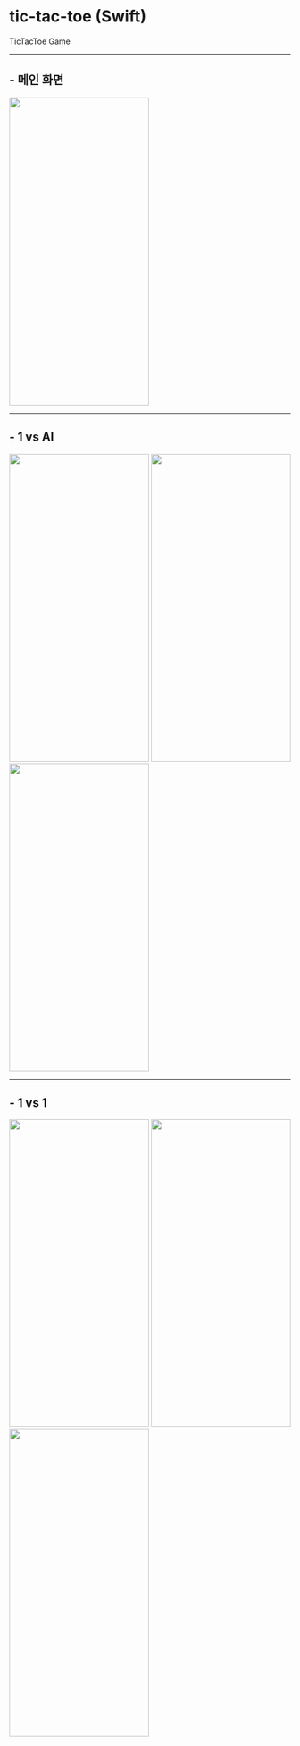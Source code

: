# **tic-tac-toe (Swift)**
TicTacToe Game

---

##  - 메인 화면

<img src=https://user-images.githubusercontent.com/63906895/190685557-a332702f-dc91-4878-ab22-4e40461ebf37.png width="250" height="550"/>

---

##  - 1 vs AI

<img src=https://user-images.githubusercontent.com/63906895/190685774-ca61f215-46f8-4b22-9638-e4f1d498e78a.png  width="250" height="550"/> <img src=https://user-images.githubusercontent.com/63906895/190685828-1c0e4b6e-657f-4418-b1c4-415f26ad7ed7.png  width="250" height="550"/> <img src=https://user-images.githubusercontent.com/63906895/190685917-0af756aa-44fd-4165-8445-d23957527378.png  width="250" height="550"/>

---

##  - 1 vs 1

<img src=https://user-images.githubusercontent.com/63906895/190685991-b902a972-a72e-4e54-8fa8-39393d707104.png  width="250" height="550"/> <img src=https://user-images.githubusercontent.com/63906895/190686035-0b994ac9-05fd-4277-a810-b4196c13d73b.png  width="250" height="550"/> <img src=https://user-images.githubusercontent.com/63906895/190686061-cd0070c0-8bb5-426c-ba63-6e006e6d351f.png  width="250" height="550"/>
